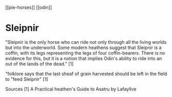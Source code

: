 [[pie-horses]]
[[odin]]
# Sleipnir

"Sleipnir is the only horse who can ride not only through all the living worlds but into the underworld.  Some modern heathens suggest that Sleipnir is a coffin, with its legs representing the legs of four coffin-bearers.  There is no evidence for this, but it is a notion that implies Odin's ability to ride into an out of the lands of the dead." [1]

"folklore says that the last sheaf of grain harvested should be left in the field to "feed Sleipnir" [1]

Sources
[1] A Practical heathen's Guide to Asatru by Lafayllve